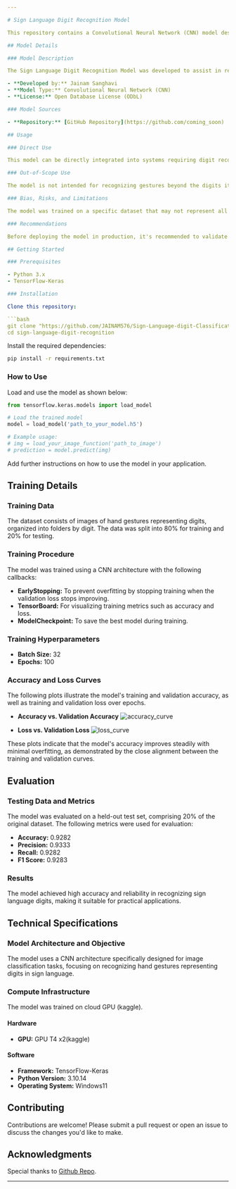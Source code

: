 ```yaml
---

# Sign Language Digit Recognition Model

This repository contains a Convolutional Neural Network (CNN) model designed to recognize hand gestures representing digits in sign language. The model has been trained on a carefully curated dataset, achieving high accuracy and reliability, making it suitable for various applications, including educational tools, accessibility solutions, and communication aids.

## Model Details

### Model Description

The Sign Language Digit Recognition Model was developed to assist in recognizing digits from sign language hand gestures. The dataset used for training consists of approximately 200 images per digit, organized into 9-10 different folders. The data was split into 80% for training and 20% for testing.

- **Developed by:** Jainam Sanghavi
- **Model Type:** Convolutional Neural Network (CNN)
- **License:** Open Database License (ODbL)

### Model Sources

- **Repository:** [GitHub Repository](https://github.com/coming_soon)

## Usage

### Direct Use

This model can be directly integrated into systems requiring digit recognition from hand gestures. It's particularly suitable for real-time applications where speed and accuracy are critical.

### Out-of-Scope Use

The model is not intended for recognizing gestures beyond the digits it was specifically trained on. For general gesture recognition tasks, additional training would be required.

### Bias, Risks, and Limitations

The model was trained on a specific dataset that may not represent all variations of hand gestures across different populations or environments. Users should consider these limitations when deploying the model and validate its performance in the target application.

### Recommendations

Before deploying the model in production, it's recommended to validate its performance in the specific environment where it will be used. This will ensure that the model meets the application’s requirements and performs as expected.

## Getting Started

### Prerequisites

- Python 3.x
- TensorFlow-Keras

### Installation

Clone this repository:

```bash
git clone "https://github.com/JAINAM576/Sign-Language-digit-Classification.git"
cd sign-language-digit-recognition
```

Install the required dependencies:

```bash
pip install -r requirements.txt
```

### How to Use

Load and use the model as shown below:

```python
from tensorflow.keras.models import load_model

# Load the trained model
model = load_model('path_to_your_model.h5')

# Example usage:
# img = load_your_image_function('path_to_image')
# prediction = model.predict(img)
```

Add further instructions on how to use the model in your application.

## Training Details

### Training Data

The dataset consists of images of hand gestures representing digits, organized into folders by digit. The data was split into 80% for training and 20% for testing.

### Training Procedure

The model was trained using a CNN architecture with the following callbacks:

- **EarlyStopping:** To prevent overfitting by stopping training when the validation loss stops improving.
- **TensorBoard:** For visualizing training metrics such as accuracy and loss.
- **ModelCheckpoint:** To save the best model during training.

### Training Hyperparameters

- **Batch Size:** 32
- **Epochs:** 100

### Accuracy and Loss Curves

The following plots illustrate the model's training and validation accuracy, as well as training and validation loss over epochs.

- **Accuracy vs. Validation Accuracy**
  ![accuracy_curve](https://github.com/user-attachments/assets/73996a9a-6eee-47d8-9b89-5b9d764d9b64)

- **Loss vs. Validation Loss**
  ![loss_curve](https://github.com/user-attachments/assets/f734275f-2be8-4403-a036-94f6de7764d4)

  



These plots indicate that the model's accuracy improves steadily with minimal overfitting, as demonstrated by the close alignment between the training and validation curves.

## Evaluation

### Testing Data and Metrics

The model was evaluated on a held-out test set, comprising 20% of the original dataset. The following metrics were used for evaluation:

- **Accuracy:** 0.9282
- **Precision:** 0.9333
- **Recall:** 0.9282
- **F1 Score:** 0.9283

### Results

The model achieved high accuracy and reliability in recognizing sign language digits, making it suitable for practical applications.

## Technical Specifications

### Model Architecture and Objective

The model uses a CNN architecture specifically designed for image classification tasks, focusing on recognizing hand gestures representing digits in sign language.

### Compute Infrastructure

The model was trained on cloud GPU (kaggle).

#### Hardware

- **GPU:** GPU T4 x2(kaggle)
  
#### Software

- **Framework:** TensorFlow-Keras
- **Python Version:** 3.10.14
- **Operating System:** Windows11

## Contributing

Contributions are welcome! Please submit a pull request or open an issue to discuss the changes you'd like to make.

## Acknowledgments

Special thanks to [Github Repo](https://github.com/ardamavi/Sign-Language-Digits-Dataset).

---
```


